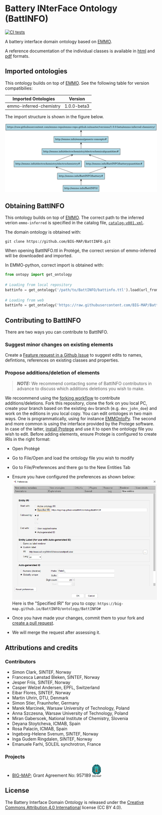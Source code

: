 <!-- markdownlint-disable MD033 -->

# Battery INterFace Ontology (BattINFO)

[![CI tests](https://github.com/BIG-MAP/BattINFO/workflows/CI%20tests/badge.svg)](https://github.com/BIG-MAP/BattINFO/actions/)

A battery interface domain ontology based on [EMMO][1].

A reference documentation of the individual classes is available in [html](https://big-map.github.io/BattINFO/index.html) and [pdf](https://big-map.github.io/BattINFO/battinfo.pdf) formats.

## Imported ontologies

This ontology builds on top of [EMMO][1].
See the following table for version compatibilies:

| Imported Ontologies      | Version           |
| ------------------------ | ----------------- |
| emmo-inferred-chemistry  | 1.0.0-beta3        |

The import structure is shown in the figure below.

![BattINFO import structure.](doc/battinfo-structure.png)

## Obtaining BattINFO

This ontology builds on top of [EMMO][1].
The correct path to the inferred verion `emmo-inferred` is specified in the catalog file, [`catalog-v001.xml`](catalog-v001.xml).

The domain ontology is obtained with:

```console
git clone https://github.com/BIG-MAP/BattINFO.git
```

When opening BattINFO.ttl in Protégé, the correct version of emmo-inferred will be downloaded and imported.

In EMMO-python, correct import is obtained with:

```python
from ontopy import get_ontology

# Loading from local repository
battinfo = get_ontology('/path/to/BattINFO/battinfo.ttl').load(url_from_catalog=True)

# Loading from web
battinfo = get_ontology('https://raw.githubusercontent.com/BIG-MAP/BattINFO/master/battinfo.ttl').load()
```

## Contributing to BattINFO
There are two ways you can contribute to BattINFO.
### Suggest minor changes on existing elements
Create a [Feature request in a Github Issue](https://docs.github.com/en/issues/tracking-your-work-with-issues/creating-an-issue) to suggest edits to names, defintions, references on existing classes and properties. 
### Propose additions/deletion of elements
> **_NOTE:_**  We recommend contacting some of BattINFO contributors in advance to discuss which additions deletions you wish to make.  

We recoommend using the [forking workflow](https://www.atlassian.com/git/tutorials/comparing-workflows/forking-workflow) to contribute additions/deletions. Fork this repository, clone the fork on you local PC, create your branch based on the existing ```dev``` branch (e.g. ```dev_john_doe```) and work on the editions in you local copy. You can edit ontologes in two main ways. One is programmatically, using for instance [EMMOntoPy](https://github.com/emmo-repo/EMMOntoPy). The second and more common is using the interface provided by the Protege software. In case of the latter, [install Protege](https://protege.stanford.edu/) and use it to open the ontology file you wish to edit. Before adding elements, ensure Protege is configured to create IRIs in the right format:  
* Open Protégé
* Go to File/Open and load the ontology file you wish to modify
* Go to File/Preferences and there go to the New Entities Tab
* Ensure you have configured the preferences as shown below:
![Protege config.](doc/protege_config_contribute.png)  
Here is the "Specified IRI" for you to copy: ```https://big-map.github.io/BattINFO/ontology/BattINFO#```

* Once you have made your changes, commit them to your fork and [create a pull request](https://docs.github.com/en/pull-requests/collaborating-with-pull-requests/proposing-changes-to-your-work-with-pull-requests/creating-a-pull-request).
* We will merge the request after assessing it.




## Attributions and credits

### Contributors

- Simon Clark, SINTEF, Norway
- Francesca Lønstad Bleken, SINTEF, Norway
- Jesper Friis, SINTEF, Norway
- Casper Welzel Andersen, EPFL, Switzerland
- Eibar Flores, SINTEF, Norway
- Martin Uhrin, DTU, Denmark
- Simon Stier, Fraunhofer, Germany
- Marek Marcinek, Warsaw University of Technology, Poland
- Anna Szczesna, Warsaw University of Technology, Poland
- Miran Gaberscek, National Institute of Chemistry, Slovenia
- Deyana Stoytcheva, ICMAB, Spain
- Rosa Palacin, ICMAB, Spain
- Ingeborg-Helene Svenum, SINTEF, Norway
- Inga Gudem Ringdalen, SINTEF, Norway
- Emanuele Farhi, SOLEIL synchrotron, France

### Projects

- [BIG-MAP](http://www.big-map.eu/); Grant Agreement No: 957189 <img src="bigmap.png" alt="BIG-MAP" width="30">

## License

The Battery Interface Domain Ontology is released under the [Creative Commons Attribution 4.0 International](https://creativecommons.org/licenses/by/4.0/legalcode) license (CC BY 4.0).

[1]: https://github.com/emmo-repo/EMMO
